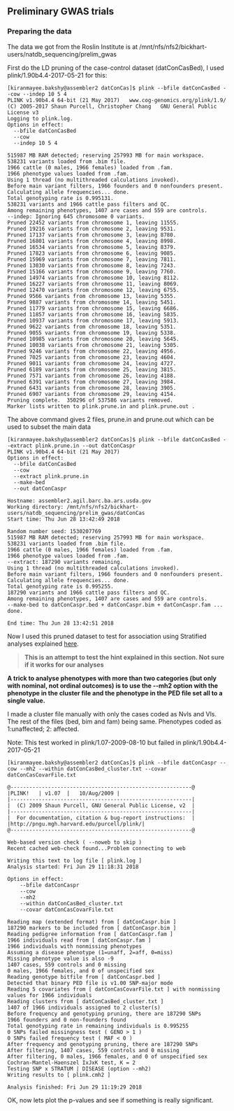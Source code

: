 ## Preliminary GWAS trials ##

### Preparing the data ###

The data we got from the Roslin Institute is at /mnt/nfs/nfs2/bickhart-users/natdb\_sequencing/prelim_gwas

First do the LD pruning of the case-control dataset (datConCasBed), I used  plink/1.90b4.4-2017-05-21 for this:

    [kiranmayee.bakshy@assembler2 datConCas]$ plink --bfile datConCasBed --cow --indep 10 5 4
    PLINK v1.90b4.4 64-bit (21 May 2017)   www.cog-genomics.org/plink/1.9/
    (C) 2005-2017 Shaun Purcell, Christopher Chang   GNU General Public License v3
    Logging to plink.log.
    Options in effect:
      --bfile datConCasBed
      --cow
      --indep 10 5 4
    
    515987 MB RAM detected; reserving 257993 MB for main workspace.
    538231 variants loaded from .bim file.
    1966 cattle (0 males, 1966 females) loaded from .fam.
    1966 phenotype values loaded from .fam.
    Using 1 thread (no multithreaded calculations invoked).
    Before main variant filters, 1966 founders and 0 nonfounders present.
    Calculating allele frequencies... done.
    Total genotyping rate is 0.995131.
    538231 variants and 1966 cattle pass filters and QC.
    Among remaining phenotypes, 1407 are cases and 559 are controls.
    --indep: Ignoring 645 chromosome 0 variants.
    Pruned 22452 variants from chromosome 1, leaving 11555.
    Pruned 19216 variants from chromosome 2, leaving 9531.
    Pruned 17137 variants from chromosome 3, leaving 8780.
    Pruned 16801 variants from chromosome 4, leaving 8998.
    Pruned 16534 variants from chromosome 5, leaving 8379.
    Pruned 17823 variants from chromosome 6, leaving 9085.
    Pruned 15969 variants from chromosome 7, leaving 7811.
    Pruned 13030 variants from chromosome 8, leaving 7243.
    Pruned 15166 variants from chromosome 9, leaving 7760.
    Pruned 14974 variants from chromosome 10, leaving 8112.
    Pruned 16227 variants from chromosome 11, leaving 8069.
    Pruned 12470 variants from chromosome 12, leaving 6755.
    Pruned 9566 variants from chromosome 13, leaving 5355.
    Pruned 9887 variants from chromosome 14, leaving 5451.
    Pruned 11779 variants from chromosome 15, leaving 6686.
    Pruned 11857 variants from chromosome 16, leaving 5835.
    Pruned 10937 variants from chromosome 17, leaving 5913.
    Pruned 9622 variants from chromosome 18, leaving 5351.
    Pruned 9055 variants from chromosome 19, leaving 5338.
    Pruned 10985 variants from chromosome 20, leaving 5645.
    Pruned 10038 variants from chromosome 21, leaving 5305.
    Pruned 9246 variants from chromosome 22, leaving 4956.
    Pruned 7025 variants from chromosome 23, leaving 4604.
    Pruned 9011 variants from chromosome 24, leaving 4727.
    Pruned 6189 variants from chromosome 25, leaving 3815.
    Pruned 7571 variants from chromosome 26, leaving 4188.
    Pruned 6391 variants from chromosome 27, leaving 3984.
    Pruned 6431 variants from chromosome 28, leaving 3905.
    Pruned 6907 variants from chromosome 29, leaving 4154.
    Pruning complete.  350296 of 537586 variants removed.
    Marker lists written to plink.prune.in and plink.prune.out .
 

The above command gives 2 files, prune.in and prune.out which can be used to subset the main data

    [kiranmayee.bakshy@assembler2 datConCas]$ plink --bfile datConCasBed --extract plink.prune.in --out datConCaspr
    PLINK v1.90b4.4 64-bit (21 May 2017)
    Options in effect:
      --bfile datConCasBed
      --cow
      --extract plink.prune.in
      --make-bed
      --out datConCaspr
    
    Hostname: assembler2.agil.barc.ba.ars.usda.gov
    Working directory: /mnt/nfs/nfs2/bickhart-users/natdb_sequencing/prelim_gwas/datConCas
    Start time: Thu Jun 28 13:42:49 2018
    
    Random number seed: 1530207769
    515987 MB RAM detected; reserving 257993 MB for main workspace.
    538231 variants loaded from .bim file.
    1966 cattle (0 males, 1966 females) loaded from .fam.
    1966 phenotype values loaded from .fam.
    --extract: 187290 variants remaining.
    Using 1 thread (no multithreaded calculations invoked).
    Before main variant filters, 1966 founders and 0 nonfounders present.
    Calculating allele frequencies... done.
    Total genotyping rate is 0.995255.
    187290 variants and 1966 cattle pass filters and QC.
    Among remaining phenotypes, 1407 are cases and 559 are controls.
    --make-bed to datConCaspr.bed + datConCaspr.bim + datConCaspr.fam ... done.
    
    End time: Thu Jun 28 13:42:51 2018

    
Now I used this pruned dataset to test for association using Stratified analyses explained [here](http://zzz.bwh.harvard.edu/plink/anal.shtml#strat).

> **This is an attempt to test the hint explained in this section. Not sure if it works for our analyses** 

**A trick to analyse phenotypes with more than two categories (but only with nominal, not ordinal outcomes) is to use the --mh2 option with the phenotype in the cluster file and the phenotype in the PED file set all to a single value.**

I made a cluster file manually with only the cases coded as Nvls and Vls. The rest of the files (bed, bim and fam) being same. Phenotypes coded as 1:unaffected; 2: affected. 
 
Note: This test worked in plink/1.07-2009-08-10 but failed in plink/1.90b4.4-2017-05-21
    
    [kiranmayee.bakshy@assembler2 datConCas]$ plink --bfile datConCaspr --cow --mh2 --within datConCasBed_cluster.txt --covar datConCasCovarFile.txt
    
    @----------------------------------------------------------@
    |PLINK!   | v1.07  |   10/Aug/2009 |
    |----------------------------------------------------------|
    |  (C) 2009 Shaun Purcell, GNU General Public License, v2  |
    |----------------------------------------------------------|
    |  For documentation, citation & bug-report instructions:  |
    |http://pngu.mgh.harvard.edu/purcell/plink/|
    @----------------------------------------------------------@
    
    Web-based version check ( --noweb to skip )
    Recent cached web-check found...Problem connecting to web
    
    Writing this text to log file [ plink.log ]
    Analysis started: Fri Jun 29 11:18:31 2018
    
    Options in effect:
    	--bfile datConCaspr
    	--cow
    	--mh2
    	--within datConCasBed_cluster.txt
    	--covar datConCasCovarFile.txt
    
    Reading map (extended format) from [ datConCaspr.bim ] 
    187290 markers to be included from [ datConCaspr.bim ]
    Reading pedigree information from [ datConCaspr.fam ] 
    1966 individuals read from [ datConCaspr.fam ] 
    1966 individuals with nonmissing phenotypes
    Assuming a disease phenotype (1=unaff, 2=aff, 0=miss)
    Missing phenotype value is also -9
    1407 cases, 559 controls and 0 missing
    0 males, 1966 females, and 0 of unspecified sex
    Reading genotype bitfile from [ datConCaspr.bed ] 
    Detected that binary PED file is v1.00 SNP-major mode
    Reading 5 covariates from [ datConCasCovarFile.txt ] with nonmissing values for 1966 individuals
    Reading clusters from [ datConCasBed_cluster.txt ]
    1407 of 1966 individuals assigned to 2 cluster(s)
    Before frequency and genotyping pruning, there are 187290 SNPs
    1966 founders and 0 non-founders found
    Total genotyping rate in remaining individuals is 0.995255
    0 SNPs failed missingness test ( GENO > 1 )
    0 SNPs failed frequency test ( MAF < 0 )
    After frequency and genotyping pruning, there are 187290 SNPs
    After filtering, 1407 cases, 559 controls and 0 missing
    After filtering, 0 males, 1966 females, and 0 of unspecified sex
    Cochran-Mantel-Haenszel IxJxK test, K = 2
    Testing SNP x STRATUM | DISEASE (option --mh2)
    Writing results to [ plink.cmh2 ]
    
    Analysis finished: Fri Jun 29 11:19:29 2018


OK, now lets plot the p-values and see if something is really significant. 


